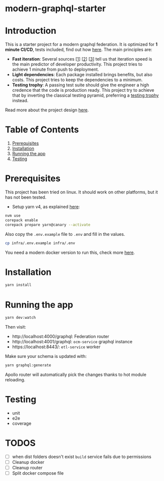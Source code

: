 # modern-graphql-starter

# Introduction

This is a starter project for a modern graphql federation. It is optimized for **1 minute CI/CD**, tests included,
find out how [here](docs/pipelines.md). The main principles are:

- **Fast iteration**: Several sources [[1](https://www.oreilly.com/library/view/accelerate/9781457191435/)] 
[[2](https://circleci.com/resources/2023-state-of-software-delivery/)] [[3](https://cloud.google.com/devops/state-of-devops/)]
tell us that iteration speed is the main predictor of developer productivity. This project tries to achieve 1 minute 
from push to deployment.
- **Light dependencies**: Each package installed brings benefits, but also costs. This project tries to keep the 
dependencies to a minimum.
- **Testing trophy**: A passing test suite should give the engineer a high credence that the code is production ready. 
This project try to achieve that by inverting the classical testing pyramid, preferring a 
[testing trophy](https://kentcdodds.com/blog/the-testing-trophy-and-testing-classifications) instead.

Read more about the project design [here](docs/README.md).


# Table of Contents
1. [Prerequisites](#Prerequisites)
2. [Installation](#Installation)
3. [Running the app](#Running-the-app)
4. [Testing](#Testing)

# Prerequisites

This project has been tried on linux. It should work on other platforms, but it has not been tested.

- Setup yarn v4, as explained [here](https://yarnpkg.com/getting-started/install):
```bash
nvm use
corepack enable
corepack prepare yarn@canary --activate
```

Also copy the `.env.example` file to `.env` and fill in the values.
```bash
cp infra/.env.example infra/.env
```

You need a modern docker version to run this, check more [here](https://docs.docker.com/get-docker/).

# Installation

```bash
yarn install
```

# Running the app

```bash
yarn dev:watch
```

Then visit:

- http://localhost:4000/graphql: Federation router
- http://localhost:4001/graphql: `ocm-service` graphql instance
- https://localhost:8443/: `etl-service` worker

Make sure your schema is updated with:

```bash
yarn graphql:generate
```

Apollo router will automatically pick the changes thanks to hot module reloading.

# Testing

- unit
- e2e
- coverage


# TODOS

- [ ] when dist folders doesn't exist `build` service fails due to permissions
- [ ] Cleanup docker
- [ ] Cleanup router
- [ ] Split docker compose file
